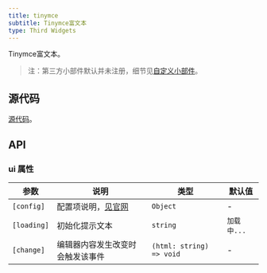 ```yaml
---
title: tinymce
subtitle: Tinymce富文本
type: Third Widgets
---
```


Tinymce富文本。

> 注：第三方小部件默认并未注册，细节见[自定义小部件](https://ng-alain.com/form/customize)。

## 源代码

[源代码](https://github.com/cipchk/delon/tree/master/packages/form/widgets-third/tinymce)。

## API

### ui 属性

参数 | 说明 | 类型 | 默认值
----|------|-----|------
`[config]` | 配置项说明，[见官网](https://www.tinymce.com/docs/configure/integration-and-setup/) | `Object` | -
`[loading]` | 初始化提示文本 | `string` | `加载中...`
`[change]` | 编辑器内容发生改变时会触发该事件 | `(html: string) => void` | -
